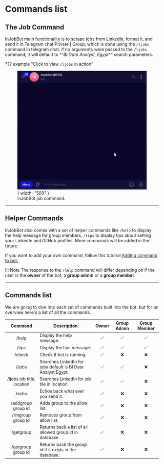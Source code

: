 # Commands list

## The Job Command

InJobBot main functionality is to scrape jobs from [LinkedIn](https://www.linkedin.com/jobs), format it, and send it in Telegram chat Private | Group, which is done using the `/ljobs` command in telegram chat. If no arguments were passed to the `/ljobs` command; it will default to ^^*BI Data Analyst, Egypt*^^ search parameters.

??? example "Click to view `/ljobs` in action"
    <figure markdown>
    ![job_command](../assets/bot_commands/job_command.gif){ width="500" }
    <figcaption>InJobBot job command.</figcaption>
    </figure>

****

## Helper Commands

InJobBot also comes with a set of helper commands like `/help` to display the help message for group members, `/tips` to display tips about setting your LinkedIn and GitHub profiles. More commands will be added in the future.

If you want to add your own command, follow this tutorial [Adding command to bot.]()

!!! Note
    The response to the `/help` command will differ depending on if the user is the **owner** of the bot, a **group admin** or a **group member**.

****

## Commands list

We are going to dive into each set of commands built into the bot. but for an overview here's a list of all the commands.

| Command 	| Description 	| Owner 	| Group Admin 	| Group Member 	|
|:---:	|---	|:---:	|:---:	|:---:	|
| /help 	| Display the help message. 	| ✅ 	| ✅ 	| ✅ 	|
| /tips 	| Display the tips message. 	| ✅ 	| ✅ 	| ✅ 	|
| /check 	| Check if bot is running. 	| ✅ 	| ❌ 	| ❌ 	|
| /ljobs 	| Searches LinkedIn for jobs default is BI Data Analyst Egypt. 	| ✅ 	| ✅ 	| ❌ 	|
| /ljobs job title, location 	| Searches LinkedIn for job tile in location. 	| ✅ 	| ✅ 	| ❌ 	|
| /echo 	| Echos back what ever you send it. 	| ✅ 	| ❌ 	| ❌ 	|
| /addgroup group id 	| Adds group to the allow list. 	| ✅ 	| ❌ 	| ❌ 	|
| /rmgroup group id 	| Removes group from allow list. 	| ✅ 	| ❌ 	| ❌ 	|
| /getgroup 	| Returns back a list of all allowed group id in database. 	| ✅ 	| ❌ 	| ❌ 	|
| /getgroup group id 	| Returns back the group id if it exists in the database. 	| ✅ 	| ❌ 	| ❌ 	|